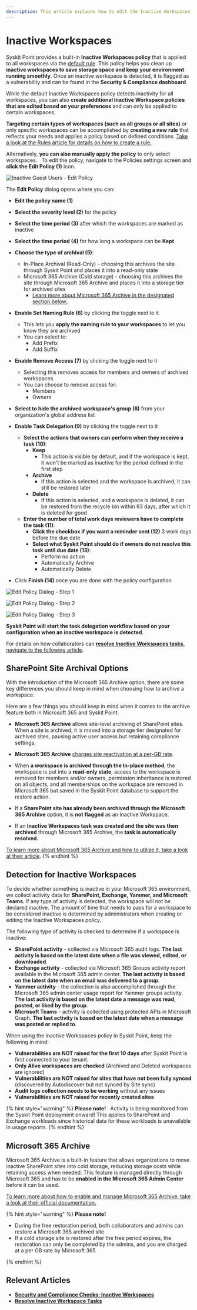 ```yaml
---
description: This article explains how to edit the Inactive Workspaces policy. 
---
```


# Inactive Workspaces

Syskit Point provides a built-in **Inactive Workspaces policy** that is applied to all workspaces via the [default rule](policy-automation#default-rule). This policy helps you clean up **inactive workspaces to save storage space and keep your environment running smoothly**. Once an inactive workspace is detected, it is flagged as a vulnerability and can be found in the **Security & Compliance dashboard**. 

While the default Inactive Workspaces policy detects inactivity for all workspaces, you can also **create additional Inactive Workspace policies that are edited based on your preferences** and can only be applied to certain workspaces.

**Targeting certain types of workspaces (such as all groups or all sites)** or only specific workspaces can be accomplished by **creating a new rule** that reflects your needs and applies a policy based on defined conditions. [Take a look at the Rules article for details on how to create a rule.](../../governance-and-automation/automated-workflows/policy-automation.md)

Alternatively, **you can also manually apply the policy** to only select workspaces. 
 
To edit the policy, navigate to the Policies settings screen and **click the Edit Policy (1)** icon.

![Inactive Guest Users - Edit Policy](../../.gitbook/assets/inactive-workspaces-admin-edit.png)

The **Edit Policy** dialog opens where you can:
* **Edit the policy name (1)**
* **Select the severity level (2)** for the policy
* **Select the time period (3)** after which the workspaces are marked as inactive
* **Select the time period (4)** for how long a workspace can be **Kept**
* **Choose the type of archival (5)**: 
  * In-Place Archival (Read-Only) - choosing this archives the site through Syskit Point and places it into a read-only state 
  * Microsoft 365 Archive (Cold storage) - choosing this archives the site through Microsoft 365 Archive and places it into a storage tier for archived sites
    * [Learn more about Microsoft 365 Archive in the designated section below.](#microsoft-365-archive).

* **Enable Set Naming Rule (6)** by clicking the toggle next to it
    * This lets you **apply the naming rule to your workspaces** to let you know they are archived
    * You can select to:
        * Add Prefix
        * Add Suffix
* **Enable Remove Access (7)** by clicking the toggle next to it
    * Selecting this removes access for members and owners of archived workspaces   
    * You can choose to remove access for:
        * Members
        * Owners
* **Select to hide the archived workspace's group (8)** from your organization's global address list
* **Enable Task Delegation (9)** by clicking the toggle next to it
    * **Select the actions that owners can perform when they receive a task (10)**:
        * **Keep**
            * This action is visible by default, and if the workspace is kept, it won't be marked as inactive for the period defined in the first step
        * **Archive**
            * If this action is selected and the workspace is archived, it can still be restored later
        * **Delete**
            * If this action is selected, and a workspace is deleted, it can be restored from the recycle bin within 93 days, after which it is deleted for good
    * **Enter the number of total work days reviewers have to complete the task (11)**:
        * **Click the checkbox if you want a reminder sent (12)** 3 work days before the due date 
        * **Select what Syskit Point should do if owners do not resolve this task until due date (13)**:
            * Perform no action
            * Automatically Archive
            * Automatically Delete
* Click **Finish (14)** once you are done with the policy configuration   

![Edit Policy Dialog - Step 1](../../.gitbook/assets/inactive-workspaces-admin-edit-step-1.png)

![Edit Policy Dialog - Step 2](../../.gitbook/assets/inactive-workspaces-admin-edit-step-2.png)

![Edit Policy Dialog - Step 3](../../.gitbook/assets/inactive-workspaces-admin-edit-step-3.png)

**Syskit Point will start the task delegation workflow based on your configuration when an inactive workspace is detected**. 

For details on how collaborators can [**resolve Inactive Workspaces tasks**, navigate to the following article](../../point-collaborators/resolve-governance-tasks/inactive-workspaces.md).


## SharePoint Site Archival Options

With the introduction of the Microsoft 365 Archive option, there are some key differences you should keep in mind when choosing how to archive a workspace.

Here are a few things you should keep in mind when it comes to the archive feature both in Microsoft 365 and Syskit Point:

* **Microsoft 365 Archive** allows site-level archiving of SharePoint sites. When a site is archived, it is moved into a storage tier designated for archived sites, pausing active user access but retaining compliance settings.

* **Microsoft 365 Archive** [charges site reactivation at a per-GB rate](https://learn.microsoft.com/en-us/microsoft-365/archive/archive-pricing?view=o365-worldwide).

* When **a workspace is archived through the In-place method**, the workspace is put into a **read-only state**, access to the workspace is removed for members and/or owners, permission inheritance is restored on all objects, and all memberships on the workspace are removed in Microsoft 365 but saved in the Syskit Point database to support the restore action. 

* If a **SharePoint site has already been archived through the Microsoft 365 Archive** option, it is **not flagged** as an Inactive Workspace. 

* If an **Inactive Workspaces task was created and the site was then archived** through Microsoft 365 Archive, the **task is automatically resolved**. 

[To learn more about Microsoft 365 Archive and how to utilize it, take a look at their article](https://learn.microsoft.com/en-us/microsoft-365/archive/archive-overview?view=o365-worldwide).
{% endhint %}


## Detection for Inactive Workspaces

To decide whether something is inactive in your Microsoft 365 environment, we collect activity data for **SharePoint, Exchange, Yammer, and Microsoft Teams**. If any type of activity is detected, the workspace will not be declared inactive. The amount of time that needs to pass for a workspace to be considered inactive is determined by administrators when creating or editing the Inactive Workspaces policy. 

The following type of activity is checked to determine if a workspace is inactive:

* **SharePoint activity** - collected via Microsoft 365 audit logs. **The last activity is based on the latest date when a file was viewed, edited, or downloaded**.
* **Exchange activity** - collected via Microsoft 365 Groups activity report available in the Microsoft 365 admin center. **The last activity is based on the latest date when an email was delivered to a group**.
* **Yammer activity** - the collection is also accomplished through the Microsoft 365 admin center usage report for Yammer groups activity. **The last activity is based on the latest date a message was read, posted, or liked by the group**.
* **Microsoft Teams** - activity is collected using protected APIs in Microsoft Graph. **The last activity is based on the latest date when a message was posted or replied to**.

When using the Inactive Workspaces policy in Syskit Point, keep the following in mind:
 
* **Vulnerabilities are NOT raised for the first 10 days** after Syskit Point is first connected to your tenant.
* **Only Alive workspaces are checked** (Archived and Deleted workspaces are ignored)
* **Vulnerabilities are NOT raised for sites that have not been fully synced** (discovered by Autodiscover but not synced by Site sync) 
* **Audit logs collection needs to be working** without any issues 
* **Vulnerabilities are NOT raised for recently created sites**


{% hint style="warning" %}
**Please note!**  
Activity is being monitored from the Syskit Point deployment onward! This applies to SharePoint and Exchange workloads since historical data for these workloads is unavailable in usage reports.
{% endhint %}

## Microsoft 365 Archive

Microsoft 365 Archive is a built-in feature that allows organizations to move inactive SharePoint sites into cold storage, reducing storage costs while retaining access when needed. This feature is managed directly through Microsoft 365 and has to be **enabled in the Microsoft 365 Admin Center** before it can be used.

[To learn more about how to enable and manage Microsoft 365 Archive, take a look at their official documentation.](https://learn.microsoft.com/en-us/microsoft-365/archive/archive-overview?view=o365-worldwide)

{% hint style="warning" %}
**Please note!**  
* During the free restoration period, both collaborators and admins can restore a Microsoft 365 archived site
* If a cold storage site is restored after the free period expires, the restoration can only be completed by the admins, and you are charged at a per GB rate by Microsoft 365

{% endhint %}

## Relevant Articles

* [**Security and Compliance Checks: Inactive Workspaces**](../security-compliance-checks/inactive-workspaces.md)
* [**Resolve Inactive Workspace Tasks**](../../point-collaborators/resolve-governance-tasks/inactive-workspaces.md)